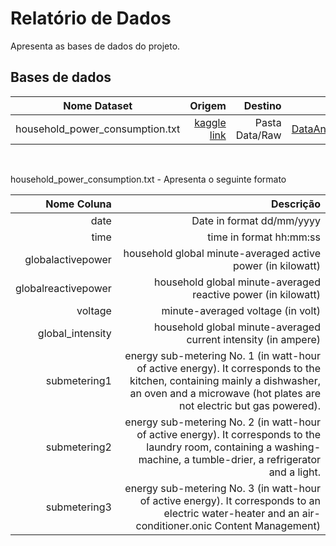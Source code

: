 
# Relatório de Dados

Apresenta as bases de dados do projeto. 

## Bases de dados

|Nome Dataset|Origem|Destino|Script|
| :---:| ---: | ---: | ---: |
household_power_consumption.txt|[kaggle link](https://www.kaggle.com/uciml/electric-power-consumption-data-set)|Pasta Data/Raw|[DataAnalysisExplorations.ipynb](../../Code/Analysis/DataAnalysisExploration.ipynb)|

</br>

household_power_consumption.txt - Apresenta o seguinte formato

| Nome Coluna | Descrição |
| ---:| ---: |
date| Date in format dd/mm/yyyy
time| time in format hh:mm:ss
globalactivepower| household global minute-averaged active power (in kilowatt)
globalreactivepower| household global minute-averaged reactive power (in kilowatt)
voltage| minute-averaged voltage (in volt)
global_intensity| household global minute-averaged current intensity (in ampere)
submetering1| energy sub-metering No. 1 (in watt-hour of active energy). It corresponds to the kitchen, containing mainly a dishwasher, an oven and a microwave (hot plates are not electric but gas powered).
submetering2| energy sub-metering No. 2 (in watt-hour of active energy). It corresponds to the laundry room, containing a washing-machine, a tumble-drier, a refrigerator and a light.
submetering3| energy sub-metering No. 3 (in watt-hour of active energy). It corresponds to an electric water-heater and an air-conditioner.onic Content Management)